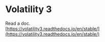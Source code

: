 # Volatility 3
Read a doc.  
[https://volatility3.readthedocs.io/en/stable/](https://volatility3.readthedocs.io/en/stable/)